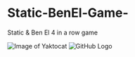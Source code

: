 # Static-BenEl-Game-
Static &amp; Ben El 4 in a row game

![Image of Yaktocat](https://octodex.github.com/images/yaktocat.png)
![GitHub Logo](/images/logo.png)

